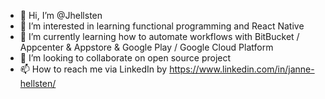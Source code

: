 - 👋 Hi, I’m @Jhellsten
- 👀 I’m interested in learning functional programming and React Native
- 🌱 I’m currently learning how to automate workflows with BitBucket / Appcenter & Appstore & Google Play / Google Cloud Platform
- 💞️ I’m looking to collaborate on open source project
- 📫 How to reach me via LinkedIn by https://www.linkedin.com/in/janne-hellsten/

<!---
Jhellsten/Jhellsten is a ✨ special ✨ repository because its `README.md` (this file) appears on your GitHub profile.
You can click the Preview link to take a look at your changes.
--->
